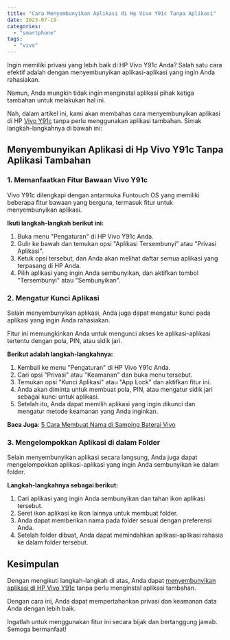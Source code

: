 ```yaml
---
title: "Cara Menyembunyikan Aplikasi di Hp Vivo Y91c Tanpa Aplikasi"
date: 2023-07-19
categories: 
  - "smartphone"
tags: 
  - "vivo"
---
```


Ingin memiliki privasi yang lebih baik di HP Vivo Y91c Anda? Salah satu cara efektif adalah dengan menyembunyikan aplikasi-aplikasi yang ingin Anda rahasiakan.

Namun, Anda mungkin tidak ingin menginstal aplikasi pihak ketiga tambahan untuk melakukan hal ini.

Nah, dalam artikel ini, kami akan membahas cara menyembunyikan aplikasi di HP [Vivo Y91c](https://www.vivo.com/id/products/param/y91c) tanpa perlu menggunakan aplikasi tambahan. Simak langkah-langkahnya di bawah ini:

## Menyembunyikan Aplikasi di Hp Vivo Y91c Tanpa Aplikasi Tambahan

### 1\. Memanfaatkan Fitur Bawaan Vivo Y91c

Vivo Y91c dilengkapi dengan antarmuka Funtouch OS yang memiliki beberapa fitur bawaan yang berguna, termasuk fitur untuk menyembunyikan aplikasi.

**Ikuti langkah-langkah berikut ini:**

1. Buka menu "Pengaturan" di HP Vivo Y91c Anda.
2. Gulir ke bawah dan temukan opsi "Aplikasi Tersembunyi" atau "Privasi Aplikasi".
3. Ketuk opsi tersebut, dan Anda akan melihat daftar semua aplikasi yang terpasang di HP Anda.
4. Pilih aplikasi yang ingin Anda sembunyikan, dan aktifkan tombol "Tersembunyi" atau "Sembunyikan".

### 2\. Mengatur Kunci Aplikasi

Selain menyembunyikan aplikasi, Anda juga dapat mengatur kunci pada aplikasi yang ingin Anda rahasiakan.

Fitur ini memungkinkan Anda untuk mengunci akses ke aplikasi-aplikasi tertentu dengan pola, PIN, atau sidik jari.

**Berikut adalah langkah-langkahnya:**

1. Kembali ke menu "Pengaturan" di HP Vivo Y91c Anda.
2. Cari opsi "Privasi" atau "Keamanan" dan buka menu tersebut.
3. Temukan opsi "Kunci Aplikasi" atau "App Lock" dan aktifkan fitur ini.
4. Anda akan diminta untuk membuat pola, PIN, atau mengatur sidik jari sebagai kunci untuk aplikasi.
5. Setelah itu, Anda dapat memilih aplikasi yang ingin dikunci dan mengatur metode keamanan yang Anda inginkan.

**Baca Juga**: [5 Cara Membuat Nama di Samping Baterai Vivo](https://ajiekusumadhany.com/cara-membuat-nama-di-samping-baterai-vivo/)

### 3\. Mengelompokkan Aplikasi di dalam Folder

Selain menyembunyikan aplikasi secara langsung, Anda juga dapat mengelompokkan aplikasi-aplikasi yang ingin Anda sembunyikan ke dalam folder.

**Langkah-langkahnya sebagai berikut:**

1. Cari aplikasi yang ingin Anda sembunyikan dan tahan ikon aplikasi tersebut.
2. Seret ikon aplikasi ke ikon lainnya untuk membuat folder.
3. Anda dapat memberikan nama pada folder sesuai dengan preferensi Anda.
4. Setelah folder dibuat, Anda dapat memindahkan aplikasi-aplikasi rahasia ke dalam folder tersebut.

## Kesimpulan

Dengan mengikuti langkah-langkah di atas, Anda dapat [menyembunyikan aplikasi di HP Vivo Y91c](https://ajiekusumadhany.com/menyembunyikan-aplikasi-di-hp-vivo-y91c) tanpa perlu menginstal aplikasi tambahan.

Dengan cara ini, Anda dapat mempertahankan privasi dan keamanan data Anda dengan lebih baik.

Ingatlah untuk menggunakan fitur ini secara bijak dan bertanggung jawab. Semoga bermanfaat!
